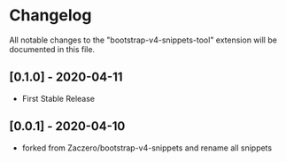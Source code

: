 # Changelog

All notable changes to the "bootstrap-v4-snippets-tool" extension will be documented in this file.

## [0.1.0] - 2020-04-11

- First Stable Release

## [0.0.1] - 2020-04-10

- forked from Zaczero/bootstrap-v4-snippets and rename all snippets